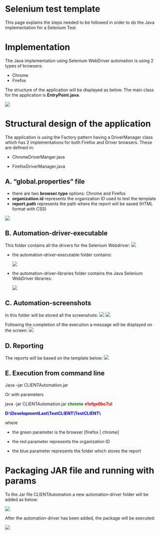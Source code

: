 # Selenium test template

This page explains the steps needed to be followed in order to do the Java implementation for a Selenium Test. 

# Implementation 

The Java implementation using Selenium WebDriver automation is using 2 types of browsers:

- Chrome
- Firefox

The structure of the application will be displayed as below. The main class for the application is **EntryPoint.java**.

![](./images/selenium-test.png)

# Structural design of the application #

The application is using the Factory pattern having a DriverManager class which has 2 implementations for both Firefox and Driver browsers. These are defined in:

- ChromeDriverManger.java 

- FirefoxDriverManager.java

## A.	“global.properties” file
-	there are two **browser.type** options: Chrome and Firefox
-	**organization.id** represents the organization ID used to test the template
-	**report.path** represents the path where the report will be saved (HTML format with CSS)

![](./images/report-path.png) 

## B.	Automation-driver-executable
This folder contains all the drivers for the Selenium Webdriver:
![](./images/selenium-drivers.png)

- the automation-driver-executable folder contains:

    ![](./images/selenium-automation-driver-executable.png)

- the automation-driver-libraries folder contains the Java Selenium WebDriver libraries:

    ![](./images/selenium-automation-driver-libraries.png)

## C.	Automation-screenshots 
In this folder will be stored all the screenshots:
         ![](./images/selenium-automation-screenshots.png)
         ![](./images/selenium-automation-screenshots2.png)

Following the completion of the execution a message will be displayed on the screen:
         ![](./images/selenium-message.png)

## D.	Reporting 
The reports will be based on the template below:
         ![](./images/selenium-automation-report.png)

## E.	Execution from command line 
Java –jar CLIENTAutomation.jar

Or with parameters

java -jar CLIENTAutomation.jar <font color='green'>**chrome**</font> <font color='red'>**e1efgs6bc7ul**</font>

<font color='blue'>**D:\\DevelopmentLast\\TestCLIENT\\TestCLIENT\\**</font>

where


- the green parameter is the browser [firefox | chrome]


- the red parameter represents the organization ID


- the blue parameter represents the folder which stores the report


# Packaging JAR file and running with params 
To the Jar file CLIENTAutomation a new automation-driver folder will be added as below:

![](./images/selenium-client-add-driver.png)

After the automation-driver has been added, the package will be executed:

![](./images/selenium-execute.png) 